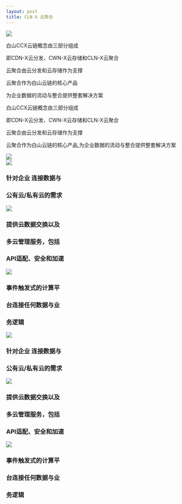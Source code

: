 ```yaml
---
layout: post
title: CLN-X 云聚合
---
```


<div class="clearfix mar-b-40-sm">
    <div class="col-xs-12 col-sm-6">
        <div class="products-head"><img src="{{ site.baseurl }}public/image/cln/cln-01.png"></div>
    </div>
    <div class="col-xs-12 col-sm-6">
        <div class="service-head hidden-xs">
            <p>白山CCX云链概念由三部分组成</p>
            <p>即CDN-X云分发、CWN-X云存储和CLN-X云聚合</p>
            <p>云聚合由云分发和云存储作为支撑</p>
            <p>云聚合作为白山云链的核心产品</p>
            <p>为企业数据的流动与整合提供整套解决方案</p>
        </div>
        <div class="visible-xs">
            <p>白山CCX云链概念由三部分组成</p>
            <p>即CDN-X云分发、CWN-X云存储和CLN-X云聚合</p>
            <p>云聚合由云分发和云存储作为支撑</p>
            <p>云聚合作为白山云链的核心产品,为企业数据的流动与整合提供整套解决方案</p>
        </div>
    </div>
</div>
<div class="mar-b-40-sm">
    <img src="{{ site.baseurl }}public/image/cln/cln-02.jpg">
</div>
<div class="clearfix hidden-xs cln-cloud mar-b-40-sm">
    <div class="col-xs-4">
        <img src="{{ site.baseurl }}public/image/cln/cln-03.png">
        <h3>针对企业 连接数据与</h3>
        <h3>公有云/私有云的需求</h3>
    </div>
    <div class="col-xs-4">
        <img src="{{ site.baseurl }}public/image/cln/cln-03.png">
        <h3>提供云数据交换以及</h3>
        <h3>多云管理服务，包括</h3>
        <h3>API适配、安全和加速</h3>
    </div>
    <div class="col-xs-4">
        <img src="{{ site.baseurl }}public/image/cln/cln-03.png">
        <h3>事件触发式的计算平</h3>
        <h3>台连接任何数据与业</h3>
        <h3>务逻辑</h3>
    </div>
</div>
<div class="visible-xs">
    <div class="clearfix products-box-xs">
        <img class="col-xs-4" src="{{ site.baseurl }}public/image/cln/cln-03.png">
        <div class="col-xs-8"> 
            <h3 class="prodects-h3-xs">针对企业 连接数据与</h3>
            <h3 class="prodects-h3-xs">公有云/私有云的需求</h3>
        </div>
    </div>
    <div class="clearfix products-box-xs">
        <img class="col-xs-4" src="{{ site.baseurl }}public/image/cln/cln-03.png">
        <div class="col-xs-8"> 
            <h3 class="prodects-h3-xs">提供云数据交换以及</h3>
            <h3 class="prodects-h3-xs">多云管理服务，包括</h3>
            <h3 class="prodects-h3-xs">API适配、安全和加速</h3>
        </div>
    </div>
    <div class="clearfix products-box-xs">
        <img class="col-xs-4" src="{{ site.baseurl }}public/image/cln/cln-03.png">
         <div class="col-xs-8"> 
            <h3 class="prodects-h3-xs">事件触发式的计算平</h3>
            <h3 class="prodects-h3-xs">台连接任何数据与业</h3>
            <h3 class="prodects-h3-xs">务逻辑</h3>
        </div>
    </div>
</div>

